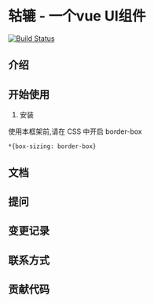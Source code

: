 # 轱辘 - 一个vue UI组件

[![Build Status](https://travis-ci.org/islandsaying/gulu.svg?branch=master)](https://travis-ci.org/islandsaying/gulu)

## 介绍

## 开始使用

1. 安装

使用本框架前,请在 CSS 中开启 border-box

```
*{box-sizing: border-box}
```

## 文档

## 提问

## 变更记录

## 联系方式

## 贡献代码